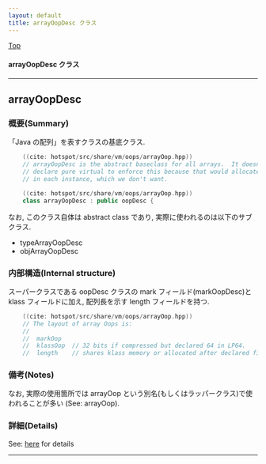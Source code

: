 ```yaml
---
layout: default
title: arrayOopDesc クラス 
---
```

[Top](../index.html)

#### arrayOopDesc クラス 



---
## <a name="nopCk41oB6" id="nopCk41oB6">arrayOopDesc</a>

### 概要(Summary)
「Java の配列」を表すクラスの基底クラス.


```cpp
    ((cite: hotspot/src/share/vm/oops/arrayOop.hpp))
    // arrayOopDesc is the abstract baseclass for all arrays.  It doesn't
    // declare pure virtual to enforce this because that would allocate a vtbl
    // in each instance, which we don't want.
```


```cpp
    ((cite: hotspot/src/share/vm/oops/arrayOop.hpp))
    class arrayOopDesc : public oopDesc {
```

なお, このクラス自体は abstract class であり, 実際に使われるのは以下のサブクラス.

* typeArrayOopDesc
* objArrayOopDesc

### 内部構造(Internal structure)
スーパークラスである oopDesc クラスの mark フィールド(markOopDesc)と klass フィールドに加え, 配列長を示す length フィールドを持つ.


```cpp
    ((cite: hotspot/src/share/vm/oops/arrayOop.hpp))
    // The layout of array Oops is:
    //
    //  markOop
    //  klassOop  // 32 bits if compressed but declared 64 in LP64.
    //  length    // shares klass memory or allocated after declared fields.
```

### 備考(Notes)
なお, 実際の使用箇所では arrayOop という別名(もしくはラッパークラス)で使われることが多い (See: arrayOop).




### 詳細(Details)
See: [here](../doxygen/classarrayOopDesc.html) for details

---
